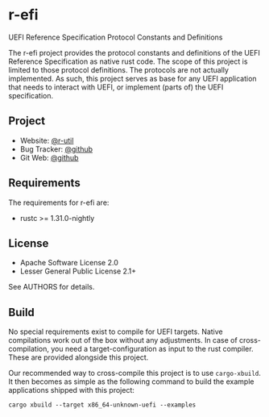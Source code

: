 r-efi
=====

UEFI Reference Specification Protocol Constants and Definitions

The r-efi project provides the protocol constants and definitions of the
UEFI Reference Specification as native rust code. The scope of this project is
limited to those protocol definitions. The protocols are not actually
implemented. As such, this project serves as base for any UEFI application that
needs to interact with UEFI, or implement (parts of) the UEFI specification.

## Project

 * Website: [@r-util](https://r-util.github.io/r-efi)
 * Bug Tracker: [@github](https://github.com/r-util/r-efi/issues)
 * Git Web: [@github](https://github.com/r-util/r-efi)

## Requirements

The requirements for r-efi are:

 * rustc >= 1.31.0-nightly

## License

 * Apache Software License 2.0
 * Lesser General Public License 2.1+

See AUTHORS for details.

## Build

No special requirements exist to compile for UEFI targets. Native compilations
work out of the box without any adjustments. In case of cross-compilation, you
need a target-configuration as input to the rust compiler. These are provided
alongside this project.

Our recommended way to cross-compile this project is to use `cargo-xbuild`. It
then becomes as simple as the following command to build the example
applications shipped with this project:

```
cargo xbuild --target x86_64-unknown-uefi --examples
```
